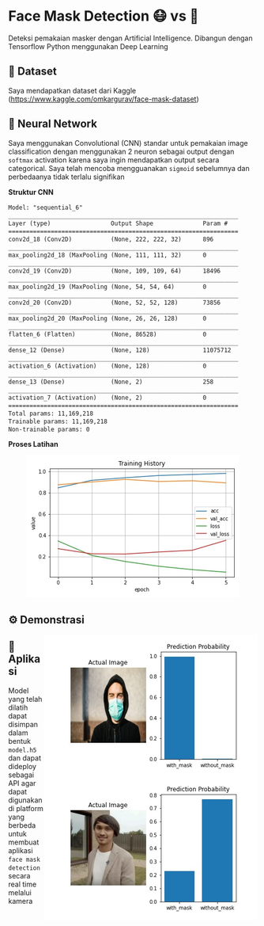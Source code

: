 # Face Mask Detection :mask: vs :slightly_smiling_face:
Deteksi pemakaian masker dengan Artificial Intelligence. Dibangun dengan Tensorflow Python menggunakan Deep Learning

## :file_folder: Dataset
Saya mendapatkan dataset dari Kaggle (https://www.kaggle.com/omkargurav/face-mask-dataset)

## :brain: Neural Network
Saya menggunakan Convolutional (CNN) standar untuk pemakaian image classification dengan menggunakan 2 neuron sebagai output dengan `softmax` activation karena saya ingin mendapatkan output secara categorical. Saya telah mencoba mengguanakan `sigmoid` sebelumnya dan perbedaanya tidak terlalu signifikan

**Struktur CNN**
```
Model: "sequential_6"
_________________________________________________________________
Layer (type)                 Output Shape              Param #   
=================================================================
conv2d_18 (Conv2D)           (None, 222, 222, 32)      896       
_________________________________________________________________
max_pooling2d_18 (MaxPooling (None, 111, 111, 32)      0         
_________________________________________________________________
conv2d_19 (Conv2D)           (None, 109, 109, 64)      18496     
_________________________________________________________________
max_pooling2d_19 (MaxPooling (None, 54, 54, 64)        0         
_________________________________________________________________
conv2d_20 (Conv2D)           (None, 52, 52, 128)       73856     
_________________________________________________________________
max_pooling2d_20 (MaxPooling (None, 26, 26, 128)       0         
_________________________________________________________________
flatten_6 (Flatten)          (None, 86528)             0         
_________________________________________________________________
dense_12 (Dense)             (None, 128)               11075712  
_________________________________________________________________
activation_6 (Activation)    (None, 128)               0         
_________________________________________________________________
dense_13 (Dense)             (None, 2)                 258       
_________________________________________________________________
activation_7 (Activation)    (None, 2)                 0         
=================================================================
Total params: 11,169,218
Trainable params: 11,169,218
Non-trainable params: 0
```

**Proses Latihan**

<p align="center">
    <img src="output/training_history.jpg">
</p>

## :gear: Demonstrasi

<p align="center">
    <img style="float: right;" src="output/prediction_test_test_masked.jpg">
    <img style="float: right;" src="output/prediction_test_budis2.jpg">
</p>

## :movie_camera: Aplikasi
Model yang telah dilatih dapat disimpan dalam bentuk `model.h5` dan dapat dideploy sebagai API agar dapat digunakan di platform yang berbeda untuk membuat aplikasi `face mask detection` secara real time melalui kamera
